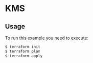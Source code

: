 # KMS

## Usage
To run this example you need to execute:
```bash
$ terraform init
$ terraform plan
$ terraform apply
```

